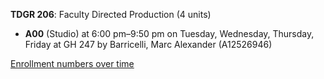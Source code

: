 **TDGR 206**: Faculty Directed Production (4 units)

- **A00** (Studio) at 6:00 pm–9:50 pm on Tuesday, Wednesday, Thursday, Friday at GH 247 by Barricelli, Marc Alexander (A12526946)

[Enrollment numbers over time](./TDGR206.tsv)
